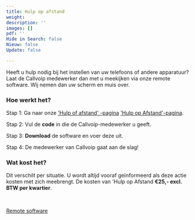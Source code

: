 ```yaml
---
title: Hulp op afstand
weight: 
description: ''
images: []
pdf: ''
Hide in Search: false
Nieuw: false
Update: false

---
```

Heeft u hulp nodig bij het instellen van uw telefoons of andere apparatuur? Laat de Callvoip medewerker dan met u meekijken via onze remote software. Wij nemen dan uw scherm en muis over.

### Hoe werkt het?

Stap 1: Ga naar onze <a href="http://support.callvoip.nl:8040/" target=_blank>'Hulp of afstand' -pagina</a>
['Hulp op Afstand'-pagina](http://support.callvoip.nl:8040/).

Stap 2: Vul de **code** in die de Callvoip-medewerker u geeft.

Stap 3: **Download** de software en voer deze uit.

Stap 4: De medewerker van Callvoip gaat aan de slag!

### Wat kost het?

Dit verschilt per situatie. U wordt altijd vooraf geïnformeerd als deze actie kosten met zich meebrengt. De kosten van 'Hulp op Afstand **€25,- excl. BTW per kwartier**.

<br>

<a href="http://support.callvoip.nl:8040/" target=_blank class="button">Remote software</a>
